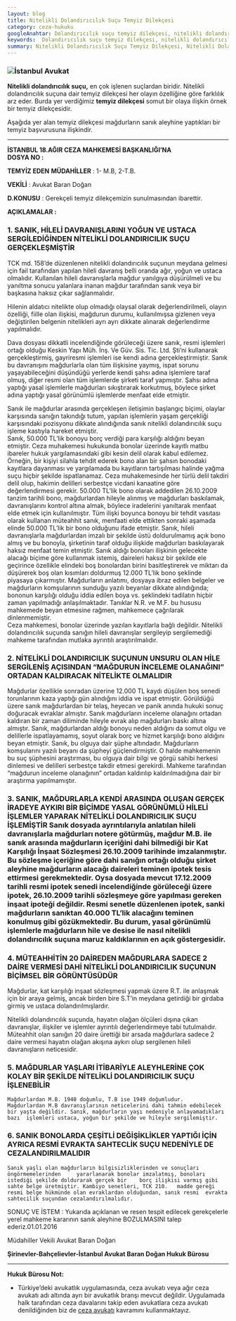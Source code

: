 ```yaml
---
layout: blog
title: Nitelikli Dolandırıcılık Suçu Temyiz Dilekçesi
category: ceza-hukuku
googleAnahtar: Dolandırıcılık suçu temyiz dilekçesi, nitelikli dolandırıcılık suçu temyiz dilekçesi,  Ceza avukatı, avukat, ağır ceza avukatı, istanbul avukat, hukuk bürosu
keywords:  Dolandırıcılık suçu temyiz dilekçesi, nitelikli dolandırıcılık suçu temyiz dilekçesi,  Ceza avukatı, avukat, ağır ceza avukatı, istanbul avukat, hukuk bürosu
summary: Nitelikli Dolandırıcılık Suçu Temyiz Dilekçesi, Nitelikli Dolandırıcılık Suçu Temyiz Başvuru Dilekçesi, Avukat
---
```


### ![İstanbul Avukat](https://camo.githubusercontent.com/13373406ebef2b73501526673f46a6e545df1173/687474703a2f2f692e68697a6c69726573696d2e636f6d2f47527a4150762e6a7067 "İstanbul Avukat")

**Nitelikli dolandırıcılık suçu,** en çok işlenen suçlardan biridir. Nitelikli dolandırıcılık suçuna dair temyiz dilekçesi her olayın özelliğine göre farklılık arz eder. Burda yer verdiğimiz **temyiz dilekçesi** somut bir olaya ilişkin örnek bir temyiz dilekçesidir.

Aşağıda yer alan  temyiz dilekçesi mağdurların sanık aleyhine yaptıkları bir temyiz başvurusuna ilişkindir.

______________________________________________________________________________________________________________________________________



**İSTANBUL 18.AĞIR CEZA MAHKEMESİ BAŞKANLIĞI’NA**               
**DOSYA NO		:** 

**TEMYİZ EDEN**
**MÜDAHİLLER**	: 1- M.B, 2-T.B.

**VEKİLİ**		: Avukat Baran Doğan 

**D.KONUSU**		: Gerekçeli temyiz dilekçemizin sunulmasından ibarettir.

**AÇIKLAMALAR	:**		

### 1.	SANIK, HİLELİ DAVRANIŞLARINI YOĞUN VE USTACA SERGİLEDİĞİNDEN NİTELİKLİ DOLANDIRICILIK SUÇU GERÇEKLEŞMİŞTİR

TCK md. 158’de düzenlenen nitelikli dolandırıcılık suçunun meydana gelmesi için fail tarafından yapılan hileli davranış belli oranda ağır, yoğun ve ustaca olmalıdır. Kullanılan hileli davranışlarla mağdur yanılgıya düşürülmeli ve bu yanıltma sonucu yalanlara inanan mağdur tarafından sanık veya bir başkasına haksız çıkar sağlanmalıdır.

Hilenin aldatıcı nitelikte olup olmadığı olaysal olarak değerlendirilmeli, olayın özelliği, fiille olan ilişkisi, mağdurun durumu, kullanılmışsa gizlenen veya değiştirilen belgenin nitelikleri ayrı ayrı dikkate alınarak değerlendirme yapılmalıdır.

Dava dosyası dikkatli incelendiğinde görüleceği üzere sanık, resmi işlemleri ortağı olduğu Keskin Yapı Müh. İnş. Ve Güv. Sis. Tic. Ltd. Şti’ni kullanarak gerçekleştirmiş, gayriresmi işlemleri ise kendi adına  gerçekleştirmiştir. Sanık bu davranışını mağdurlarla olan tüm ilişkisine yaymış, ispat sorunu yaşayabileceğini düşündüğü yerlerde kendi şahsı adına işlemlere taraf olmuş, diğer resmi olan tüm işlemlerde şirketi taraf yapmıştır. Şahsı adına yaptığı yasal işlemlerle mağdurları sıkıştırarak korkutmuş, böylece şirket adına yaptığı yasal görünümlü işlemlerde menfaat elde etmiştir. 					

Sanık ile mağdurlar arasında gerçekleşen iletişimin başlangıç biçimi, olaylar karşısında sanığın takındığı tutum, yapılan işlemlerin yaşam gerçekliği karşısındaki pozisyonu dikkate alındığında sanık nitelikli dolandırıcılık suçu işleme kastıyla hareket etmiştir.															         
Sanık, 50.000 TL’lik bonoyu borç verdiği para karşılığı aldığını beyan etmiştir. Ceza muhakemesi hukukunda bonolar üzerinde kayıtlı matbu ibareler hukuk yargılamasındaki gibi kesin delil olarak kabul edilemez. Örneğin, bir kişiyi silahla tehdit ederek bono alan bir şahsın bonodaki kayıtlara dayanması ve yargılamada bu kayıtların tartışılması halinde yağma suçu hiçbir şekilde ispatlanamaz. Ceza muhakemesinde her türlü delil takdiri delil olup, hakimin delilleri serbestçe vicdani kanaatine göre değerlendirmesi gerekir. 50.000 TL’lik bono olarak addedilen 26.10.2009 tanzim tarihli bono, mağdurlardan hileyle alınmış ve mağdurları baskılamak, davranışlarını kontrol altına almak, böylece iradelerini yanıltarak menfaat elde etmek için kullanılmıştır. Tüm ilişki boyunca bonoyu bir tehdit vasıtası olarak kullanan müteahhit sanık, menfaati elde ettikten sonraki aşamada elinde 50.000 TL’lik bir bono olduğunu ifade etmiştir.
Sanık, hileli davranışlarla mağdurlardan imzalı bir şekilde üstü doldurulmamış açık bono almış ve bu bonoyla, şirketinin taraf olduğu ilişkide mağdurları baskılayarak haksız menfaat temin etmiştir.  Sanık aldığı bonoları ilişkinin gelecekte alacağı biçime göre kullanmak istemiş, daireleri haksız bir şekilde ele geçirince özellikle elindeki boş bonolardan birini basitleştirerek ve miktarı da düşürerek boş olan kısımları doldurmuş 12.000 TL’lik bono şeklinde piyasaya çıkarmıştır. Mağdurların anlatımı, dosyaya ibraz edilen belgeler ve mağdurların komşularının sunduğu yazılı beyanlar dikkate alındığında; bononun karşılığı olduğu iddia edilen boya vs. şeklindeki tadilatın hiçbir zaman yapılmadığı anlaşılmaktadır. Tanıklar N.R. ve M.F. bu hususu mahkemede beyan etmesine rağmen, mahkemece çağrılarak dinlenmemiştir. 												                                                                               
Ceza mahkemesi, bonolar üzerinde yazılan kayıtlarla bağlı değildir. Nitelikli dolandırıcılık suçunda sanığın hileli davranışlar sergileyip sergilemediği mahkeme tarafından mutlaka ayrıntılı araştırılmalıdır. 

### 2.	NİTELİKLİ DOLANDIRICILIK SUÇUNUN UNSURU OLAN HİLE SERGİLENİŞ AÇISINDAN “MAĞDURUN İNCELEME OLANAĞINI” ORTADAN KALDIRACAK NİTELİKTE OLMALIDIR	                                                                                                                                        
Mağdurlar özellikle sonradan üzerine 12.000 TL kaydı düşülen boş senedi torunlarının kaza yaptığı gün alındığını iddia ve ispat etmiştir. Görüldüğü üzere sanık mağdurlardan bir telaş, heyecan ve panik anında hukuki sonuç doğuracak evraklar almıştır. Sanık mağdurların inceleme olanağını ortadan kaldıran bir zaman diliminde hileyle evrak alıp mağdurları baskı altına almıştır. Sanık, mağdurlardan aldığı bonoyu neden aldığını da somut olgu ve delillerle ispatlayamamış, soyut olarak borç ve hizmet karşılığı bono aldığını beyan etmiştir. Sanık, bu olguya dair şüphe altındadır. Mağdurların komşularını yazılı beyanı da şüpheyi güçlendirmiştir.  O halde mahkemenin bu suç şüphesini araştırması, bu olguya dair bilgi ve görgü sahibi herkesi dinlemesi ve delilleri serbestçe takdir etmesi gerekirdi. Mahkeme tarafından “mağdurun inceleme olanağının” ortadan kaldırılıp kaldırılmadığına dair bir araştırma yapılmamıştır.			                                                                      																																																	
### 3.	SANIK, MAĞDURLARLA KENDİ ARASINDA OLUŞAN GERÇEK İRADEYE AYKIRI BİR BİÇİMDE YASAL GÖRÜNÜMLÜ HİLELİ İŞLEMLER YAPARAK NİTELİKLİ DOLANDIRICILIK SUÇU İŞLEMİŞTİR												                                                                                                                                                                                                                     	 Sanık dosyada ayrıntılarıyla anlatılan hileli davranışlarla mağdurları notere götürmüş, mağdur M.B. ile sanık arasında mağdurların içeriğini dahi bilmediği bir Kat Karşılığı İnşaat Sözleşmesi 26.10.2009 tarihinde imzalanmıştır. Bu sözleşme içeriğine göre dahi sanığın ortağı olduğu şirket aleyhine mağdurların alacağı daireleri teminen ipotek tesis ettirmesi gerekmektedir.											                                                                                                                               Oysa dosyada mevcut 17.12.2009 tarihli resmi ipotek senedi incelendiğinde görüleceği üzere ipotek, 26.10.2009 tarihli sözleşmeye göre yapılması gereken inşaat ipoteği değildir. Resmi senetle düzenlenen ipotek, sanki mağdurların sanıktan 40.000 TL’lik alacağını teminen konulmuş gibi gözükmektedir. Bu durum, yasal görünümlü işlemlerle mağdurların hile ve desise ile nasıl nitelikli dolandırıcılık suçuna maruz kaldıklarının en açık göstergesidir.		

### 4.	MÜTEAHHİTİN 20 DAİREDEN MAĞDURLARA SADECE 2 DAİRE VERMESİ DAHİ NİTELİKLİ DOLANDIRICILIK SUÇUNUN BİÇİMSEL BİR GÖRÜNTÜSÜDÜR

Mağdurlar, kat karşılığı inşaat sözleşmesi yapmak üzere R.T. ile anlaşmak için bir araya gelmiş, ancak birden bire S.T’in meydana getirdiği bir girdaba girmiş ve ustaca dolandırılmışlardır.													              

Nitelikli dolandırıcılık suçunda, hayatın olağan ölçüleri dışına çıkan davranışlar, ilişkiler ve işlemler ayrıntılı değerlendirmeye tabi tutulmalıdır. Müteahhit olan sanığın 20 daire ürettiği bir arsada mağdurlara sadece 2 daire vermesi hayatın olağan akışına aykırı olup sergilenen hileli davranışların neticesidir.			

### 5.	MAĞDURLAR YAŞLARI İTİBARİYLE ALEYHLERİNE ÇOK KOLAY BİR ŞEKİLDE NİTELİKLİ DOLANDIRICILIK SUÇU İŞLENEBİLİR		

	Mağdurlardan M.B. 1940 doğumlu, T.B ise 1949 doğumludur. 	Mağdurlardan M.B davranışlarının neticelerini dahi tahmin edebilecek 	bir yaşta değildir. Sanık, mağdurların yaşı nedeniyle anlayamadıkları bazı 	işlemleri ustaca, yoğun bir şekilde ve hileyle sergilemiştir.																																																					
### 6. SANIK BONOLARDA ÇEŞİTLİ DEĞİŞİKLİKLER YAPTIĞI İÇİN AYRICA 	RESMİ EVRAKTA SAHTECLİK SUÇU NEDENİYLE DE 	CEZALANDIRILMALIDIR									 
	Sanık yaşlı olan mağdurların bilgisizliklerinden ve sonuçları öngörmemelerinden 	yararlanarak bonolar imzalatmış, bonoları istediği şekilde doldurarak gerçek bir 	borç ilişkisi varmış gibi sahte belge üretmiştir. Kambiyo senetleri, TCK 210. 	madde gereği resmi belge hükmünde olan evraklardan olduğundan, sanık resmi 	evrakta sahtecilik suçundan cezalandırılmalıdır.

SONUÇ VE İSTEM 	: Yukarıda açıklanan ve resen tespit edilecek gerekçelerle yerel mahkeme kararının sanık aleyhine	BOZULMASINI talep ederiz.01.01.2016


Müdahiller Vekili Avukat Baran Doğan				


**Şirinevler-Bahçelievler-İstanbul Avukat Baran Doğan Hukuk Bürosu**

______________________________________________________________________________________________________________________________________

**Hukuk Bürosu Not:**

* Türkiye’deki avukatlık uygulamasında, ceza avukatı veya ağır ceza avukatı adı altında ayrı bir avukatlık branşı mevcut değildir. Uygulamada halk tarafından ceza davalarını takip eden avukatlara ceza avukatı denildiğinden biz de [ceza avukatı](https://barandogan.av.tr/blog/ceza-hukuku/ceza-avukatinin-islevi.html) kavramını kullanmaktayız.


